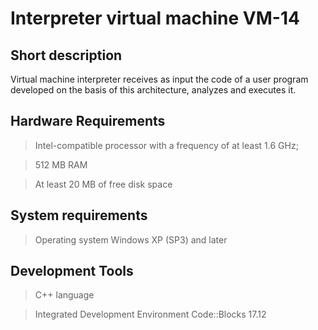# Interpreter virtual machine VM-14

## Short description

Virtual machine interpreter receives as input the code of a user program developed on the basis of this architecture, analyzes and executes it.

## Hardware Requirements

> Intel-compatible processor with a frequency of at least 1.6 GHz;

> 512 MB RAM

> At least 20 MB of free disk space

## System requirements

> Operating system Windows XP (SP3) and later

## Development Tools

> C++ language

> Integrated Development Environment Code::Blocks 17.12
